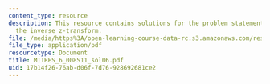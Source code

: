 ```yaml
---
content_type: resource
description: This resource contains solutions for the problem statements related to
  the inverse z-transform.
file: /media/https%3A/open-learning-course-data-rc.s3.amazonaws.com/res-6-008-digital-signal-processing-spring-2011/17b14f2676abd06f7d76928692681ce2_MITRES_6_008S11_sol06.pdf
file_type: application/pdf
resourcetype: Document
title: MITRES_6_008S11_sol06.pdf
uid: 17b14f26-76ab-d06f-7d76-928692681ce2
---
```

